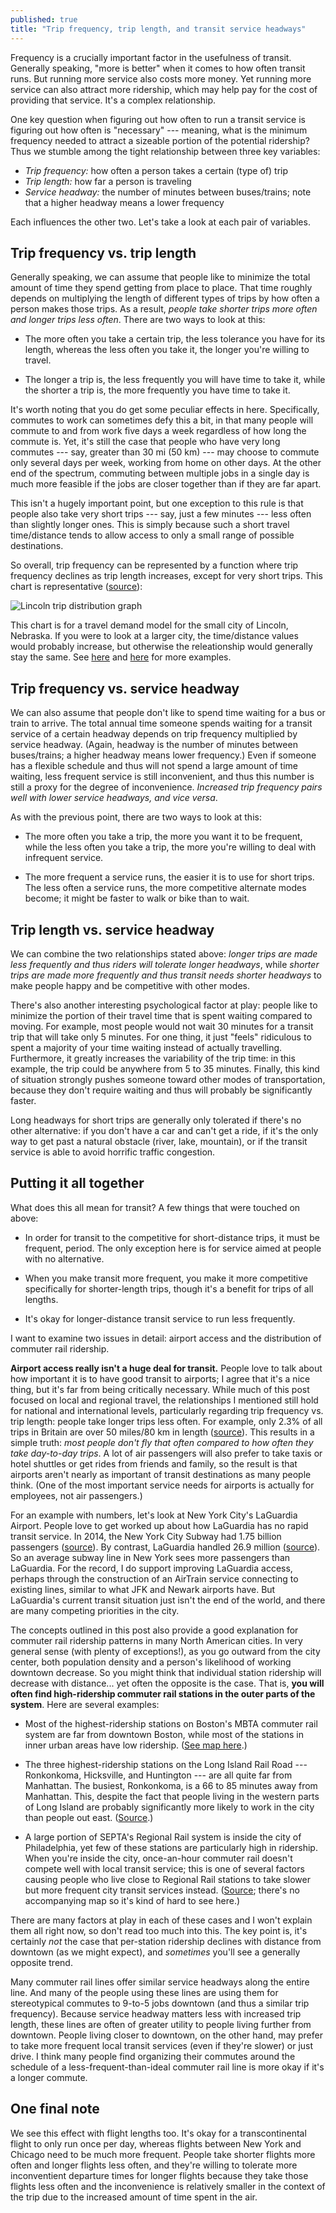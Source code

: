 ```yaml
---
published: true
title: "Trip frequency, trip length, and transit service headways"
---
```



Frequency is a crucially important factor in the usefulness of transit. Generally speaking, "more is better" when it comes to how often transit runs. But running more service also costs more money. Yet running more service can also attract more ridership, which may help pay for the cost of providing that service. It's a complex relationship.

One key question when figuring out how often to run a transit service is figuring out how often is "necessary" --- meaning, what is the minimum frequency needed to attract a sizeable portion of the potential ridership? Thus we stumble among the tight relationship between three key variables:

- *Trip frequency:* how often a person takes a certain (type of) trip
- *Trip length:* how far a person is traveling
- *Service headway:* the number of minutes between buses/trains; note that a higher headway means a lower frequency

Each influences the other two. Let's take a look at each pair of variables.

## Trip frequency vs. trip length

Generally speaking, we can assume that people like to minimize the total amount of time they spend getting from place to place. That time roughly depends on multiplying the length of different types of trips by how often a person makes those trips. As a result, *people take shorter trips more often and longer trips less often*. There are two ways to look at this:

- The more often you take a certain trip, the less tolerance you have for its length, whereas the less often you take it, the longer you're willing to travel.

- The longer a trip is, the less frequently you will have time to take it, while the shorter a trip is, the more frequently you have time to take it.

It's worth noting that you do get some peculiar effects in here. Specifically, commutes to work can sometimes defy this a bit, in that many people will commute to and from work five days a week regardless of how long the commute is. Yet, it's still the case that people who have very long commutes --- say, greater than 30 mi (50 km) --- may choose to commute only several days per week, working from home on other days. At the other end of the spectrum, commuting between multiple jobs in a single day is much more feasible if the jobs are closer together than if they are far apart.

This isn't a hugely important point, but one exception to this rule is that people also take very short trips --- say, just a few minutes --- less often than slightly longer ones. This is simply because such a short travel time/distance tends to allow access to only a small range of possible destinations.

So overall, trip frequency can be represented by a function where trip frequency declines as trip length increases, except for very short trips. This chart is representative ([source](http://www.princeton.edu/~alaink/Orf467F12/LincolnTravelDemandModel.pdf#page=35)):

![Lincoln trip distribution graph]({{site.baseurl}}//images/Lincoln_Trip_Distribution.svg)

This chart is for a travel demand model for the small city of Lincoln, Nebraska. If you were to look at a larger city, the time/distance values would probably increase, but otherwise the releationship would generally stay the same. See [here](https://www.fhwa.dot.gov/planning/tmip/publications/other_reports/multiday_gps/chapter01.cfm#Toc410288763) and [here](http://d2dtl5nnlpfr0r.cloudfront.net/tti.tamu.edu/documents/17-1.pdf#page=19) for more examples.

## Trip frequency vs. service headway

We can also assume that people don't like to spend time waiting for a bus or train to arrive. The total annual time someone spends waiting for a transit service of a certain headway depends on trip frequency multiplied by service headway. (Again, headway is the number of minutes between buses/trains; a higher headway means lower frequency.) Even if someone has a flexible schedule and thus will not spend a large amount of time waiting, less frequent service is still inconvenient, and thus this number is still a proxy for the degree of inconvenience. *Increased trip frequency pairs well with lower service headways, and vice versa*.

As with the previous point, there are two ways to look at this:

- The more often you take a trip, the more you want it to be frequent, while the less often you take a trip, the more you're willing to deal with infrequent service.

- The more frequent a service runs, the easier it is to use for short trips. The less often a service runs, the more competitive alternate modes become; it might be faster to walk or bike than to wait.

## Trip length vs. service headway

We can combine the two relationships stated above: *longer trips are made less frequently and thus riders will tolerate longer headways*, while *shorter trips are made more frequently and thus transit needs shorter headways* to make people happy and be competitive with other modes.

There's also another interesting psychological factor at play: people like to minimize the portion of their travel time that is spent waiting compared to moving. For example, most people would not wait 30 minutes for a transit trip that will take only 5 minutes. For one thing, it just "feels" ridiculous to spent a majority of your time waiting instead of actually travelling. Furthermore, it greatly increases the variability of the trip time: in this example, the trip could be anywhere from 5 to 35 minutes. Finally, this kind of situation strongly pushes someone toward other modes of transportation, because they don't require waiting and thus will probably be significantly faster.

Long headways for short trips are generally only tolerated if there's no other alternative: if you don't have a car and can't get a ride, if it's the only way to get past a natural obstacle (river, lake, mountain), or if the transit service is able to avoid horrific traffic congestion.

## Putting it all together

What does this all mean for transit? A few things that were touched on above:

- In order for transit to the competitive for short-distance trips, it must be frequent, period. The only exception here is for service aimed at people with no alternative.

- When you make transit more frequent, you make it more competitive specifically for shorter-length trips, though it's a benefit for trips of all lengths.

- It's okay for longer-distance transit service to run less frequently. 

I want to examine two issues in detail: airport access and the distribution of commuter rail ridership.

**Airport access really isn't a huge deal for transit.** People love to talk about how important it is to have good transit to airports; I agree that it's a nice thing, but it's far from being critically necessary. While much of this post focused on local and regional travel, the relationships I mentioned still hold for national and international levels, particularly regarding trip frequency vs. trip length: people take longer trips less often. For example, only 2.3% of all trips in Britain are over 50 miles/80 km in length ([source](http://www.icmconference.org.uk/index.php/icmc/icmc2009/paper/viewFile/138/54)). This results in a simple truth: *most people don't fly that often compared to how often they take day-to-day trips*. A lot of air passengers will also prefer to take taxis or hotel shuttles or get rides from friends and family, so the result is that airports aren't nearly as important of transit destinations as many people think. (One of the most important service needs for airports is actually for employees, not air passengers.)

For an example with numbers, let's look at New York City's LaGuardia Airport. People love to get worked up about how LaGuardia has no rapid transit service. In 2014, the New York City Subway had 1.75 billion passengers ([source](http://web.mta.info/nyct/facts/ridership/)). By contrast, LaGuardia handled 26.9 million ([source](http://www.panynj.gov/press-room/press-item.cfm?headLine_id=2158)). So an average subway line in New York sees more passengers than LaGuardia. For the record, I do support improving LaGuardia access, perhaps through the construction of an AirTrain service connecting to existing lines, similar to what JFK and Newark airports have. But LaGuardia's current transit situation just isn't the end of the world, and there are many competing priorities in the city.

The concepts outlined in this post also provide a good explanation for commuter rail ridership patterns in many North American cities. In very general sense (with plenty of exceptions!), as you go outward from the city center, both population density and a person's likelihood of working downtown decrease. So you might think that individual station ridership will decrease with distance... yet often the opposite is the case. That is, **you will often find high-ridership commuter rail stations in the outer parts of the system**. Here are several examples:

- Most of the highest-ridership stations on Boston's MBTA commuter rail system are far from downtown Boston, while most of the stations in inner urban areas have low ridership. ([See map here](http://www.mbta.com/uploadedfiles/documents/2014%20BLUEBOOK%2014th%20Edition.pdf#page=74).)

- The three highest-ridership stations on the Long Island Rail Road --- Ronkonkoma, Hicksville, and Huntington --- are all quite far from Manhattan. The busiest, Ronkonkoma, is a 66 to 85 minutes away from Manhattan. This, despite the fact that people living in the western parts of Long Island are probably significantly more likely to work in the city than people out east. ([Source](http://www.tstc.org/issues/tod/conference/Ronkonkoma.pdf).)

- A large portion of SEPTA's Regional Rail system is inside the city of Philadelphia, yet few of these stations are particularly high in ridership. When you're inside the city, once-an-hour commuter rail doesn't compete well with local transit service; this is one of several factors causing people who live close to Regional Rail stations to take slower but more frequent city transit services instead. ([Source](http://www.septa.org/strategic-plan/reports/asp16.pdf#page=99); there's no accompanying map so it's kind of hard to see here.)

There are many factors at play in each of these cases and I won't explain them all right now, so don't read too much into this. The key point is, it's certainly *not* the case that per-station ridership declines with distance from downtown (as we might expect), and *sometimes* you'll see a generally opposite trend.

Many commuter rail lines offer similar service headways along the entire line. And many of the people using these lines are using them for stereotypical commutes to 9-to-5 jobs downtown (and thus a similar trip frequency). Because service headway matters less with increased trip length, these lines are often of greater utility to people living further from downtown. People living closer to downtown, on the other hand, may prefer to take more frequent local transit services (even if they're slower) or just drive. I think many people find organizing their commutes around the schedule of a less-frequent-than-ideal commuter rail line is more okay if it's a longer commute.

## One final note

We see this effect with flight lengths too. It's okay for a transcontinental flight to only run once per day, whereas flights between New York and Chicago need to be much more frequent. People take shorter flights more often and longer flights less often, and they're willing to tolerate more inconventient departure times for longer flights because they take those flights less often and the inconvenience is relatively smaller in the context of the trip due to the increased amount of time spent in the air.
